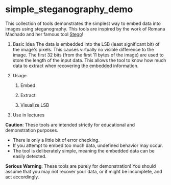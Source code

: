 # simple_steganography_demo

This collection of tools demonstrates the simplest way to embed data into images using steganography. This tools are inspired by the work of Romana Machado and her famous tool [Stego][1]!

1) Basic Idea
The data is embedded into the LSB (least significant bit) of the image's pixels. This causes virtually no visible difference to the image. The first 32 bits (from the first 11 bytes of the image) are used to store the length of the input data. This allows the tool to know how much data to extract when recovering the embedded information.

2) Usage
    1) Embed

    2) Extract

    3) Visualize LSB
       
3) Use in lectures

**Caution**:
These tools are intended strictly for educational and demonstration purposes.
- There is only a little bit of error checking.
- If you attempt to embed too much data, undefined behavior may occur.
- The tool is deliberately simple, meaning the embedded data can be easily detected.

**Serious Warning**:
These tools are purely for demonstration! You should assume that you may not recover your data, or it might be incomplete, and act accordingly.

[1]: https://ftp.funet.fi/pub/crypt/old/ghost/Stego1a2.Readme
